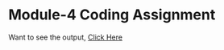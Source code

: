 # Module-4 Coding Assignment

Want to see the output, [Click Here](https://purvathota.github.io/HTML-CSS-and-Javascript-for-Web-Developers/Module-4/index.html)
